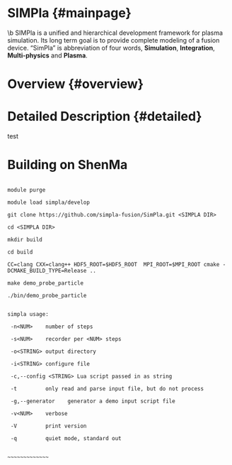 SIMPla {#mainpage}
========================================

\b SIMPla is a unified and hierarchical development framework for plasma simulation.
Its long term goal is to provide complete modeling of a fusion device.
“SimPla” is abbreviation of four words,  __Simulation__, __Integration__, __Multi-physics__ and __Plasma__.

# Overview  {#overview}


 


# Detailed Description {#detailed}


test 

 
# Building on ShenMa

~~~~~~~~~~~~~~~~~~~~~~~~~~~~~~

module purge

module load simpla/develop 

git clone https://github.com/simpla-fusion/SimPla.git <SIMPLA DIR>

cd <SIMPLA DIR>

mkdir build

cd build

CC=clang CXX=clang++ HDF5_ROOT=$HDF5_ROOT  MPI_ROOT=$MPI_ROOT cmake -DCMAKE_BUILD_TYPE=Release ..

make demo_probe_particle 

./bin/demo_probe_particle 


simpla usage:

 -n<NUM>    number of steps
 
 -s<NUM>    recorder per <NUM> steps
 
 -o<STRING> output directory
 
 -i<STRING> configure file 
 
 -c,--config <STRING> Lua script passed in as string 
 
 -t         only read and parse input file, but do not process  
 
 -g,--generator    generator a demo input script file 
 
 -v<NUM>    verbose  
 
 -V         print version  
 
 -q         quiet mode, standard out  
 

~~~~~~~~~~~~~
